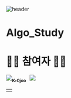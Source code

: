
![header](https://capsule-render.vercel.app/api?type=waving&color=timeAuto&height=300&section=header&text=Algorithm%20Coding%20Study%&fontSize=50&animation=twinkling)

# Algo_Study


# 👩‍🌾 참여자 👨‍🌾
<table>
  <td>
    <tr align="center"><a href=><img src= alt=""></tr>
    <tr align="center"><sub><b>K-0joo</b></tr>
    <tr align="center"><img src="(https://img.shields.io/badge/java-%23ED8B00.svg?style=for-the-badge&logo=java&logoColor=white" style="height : auto; margin-left : 10px; margin-right : 10px;"/></tr>
  </td>

